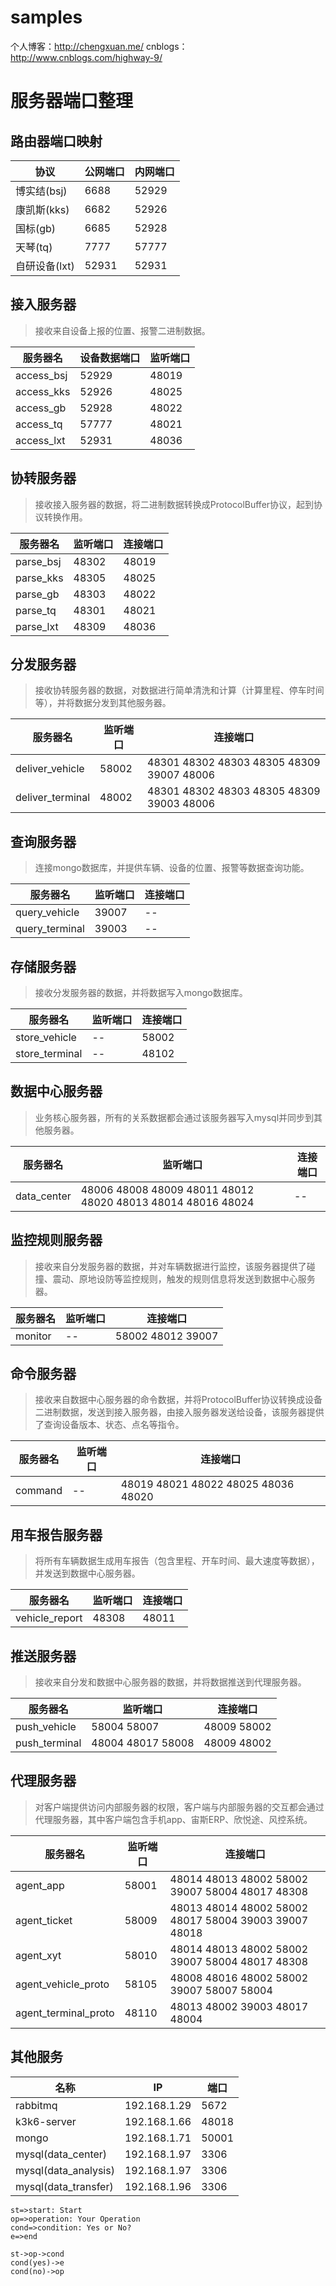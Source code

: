 samples
===================

个人博客：http://chengxuan.me/
cnblogs：http://www.cnblogs.com/highway-9/


服务器端口整理
===============================================

## 路由器端口映射

| 协议          | 公网端口 | 内网端口 |
| -------       | -----    | ------   |
| 博实结(bsj)   | 6688     | 52929    |
| 康凯斯(kks)   | 6682     | 52926    |
| 国标(gb)      | 6685     | 52928    |
| 天琴(tq)      | 7777     | 57777    |
| 自研设备(lxt) | 52931    | 52931    |

## 接入服务器
>接收来自设备上报的位置、报警二进制数据。

| 服务器名   | 设备数据端口 | 监听端口 |
| -------    | -----        | ------   |
| access_bsj | 52929        | 48019    |
| access_kks | 52926        | 48025    |
| access_gb  | 52928        | 48022    |
| access_tq  | 57777        | 48021    |
| access_lxt | 52931        | 48036    |


## 协转服务器
>接收接入服务器的数据，将二进制数据转换成ProtocolBuffer协议，起到协议转换作用。

| 服务器名  | 监听端口 | 连接端口 |
| -------   | -----    | ------   |
| parse_bsj | 48302    | 48019    |
| parse_kks | 48305    | 48025    |
| parse_gb  | 48303    | 48022    |
| parse_tq  | 48301    | 48021    |
| parse_lxt | 48309    | 48036    |

## 分发服务器
>接收协转服务器的数据，对数据进行简单清洗和计算（计算里程、停车时间等），并将数据分发到其他服务器。

| 服务器名         | 监听端口 | 连接端口                                  |
| -------          | -----    | ------                                    |
| deliver_vehicle  | 58002    | 48301 48302 48303 48305 48309 39007 48006 |
| deliver_terminal | 48002    | 48301 48302 48303 48305 48309 39003 48006 |


## 查询服务器
>连接mongo数据库，并提供车辆、设备的位置、报警等数据查询功能。

| 服务器名       | 监听端口 | 连接端口 |
| -------        | -----    | ------   |
| query_vehicle  | 39007    | --       |
| query_terminal | 39003    | --       |

## 存储服务器
>接收分发服务器的数据，并将数据写入mongo数据库。

| 服务器名       | 监听端口 | 连接端口 |
| -------        | -----    | ------   |
| store_vehicle  | --       | 58002    |
| store_terminal | --       | 48102    |

## 数据中心服务器
>业务核心服务器，所有的关系数据都会通过该服务器写入mysql并同步到其他服务器。

| 服务器名    | 监听端口                                                    | 连接端口 |
| -------     | -----                                                       | ------   |
| data_center | 48006 48008 48009 48011 48012 48020 48013 48014 48016 48024 | --       |

## 监控规则服务器
>接收来自分发服务器的数据，并对车辆数据进行监控，该服务器提供了碰撞、震动、原地设防等监控规则，触发的规则信息将发送到数据中心服务器。

| 服务器名 | 监听端口 | 连接端口          |
| -------  | -----    | ------            |
| monitor  | --       | 58002 48012 39007 |

## 命令服务器
>接收来自数据中心服务器的命令数据，并将ProtocolBuffer协议转换成设备二进制数据，发送到接入服务器，由接入服务器发送给设备，该服务器提供了查询设备版本、状态、点名等指令。

| 服务器名 | 监听端口 | 连接端口                            |
| -------  | -----    | ------                              |
| command  | --       | 48019 48021 48022 48025 48036 48020 |

## 用车报告服务器
>将所有车辆数据生成用车报告（包含里程、开车时间、最大速度等数据），并发送到数据中心服务器。

| 服务器名       | 监听端口 | 连接端口 |
| -------        | -----    | ------   |
| vehicle_report | 48308    | 48011    |

## 推送服务器
>接收来自分发和数据中心服务器的数据，并将数据推送到代理服务器。

| 服务器名      | 监听端口          | 连接端口    |
| -------       | -----             | ------      |
| push_vehicle  | 58004 58007       | 48009 58002 |
| push_terminal | 48004 48017 58008 | 48009 48002 |

## 代理服务器
>对客户端提供访问内部服务器的权限，客户端与内部服务器的交互都会通过代理服务器，其中客户端包含手机app、宙斯ERP、欣悦途、风控系统。

| 服务器名             | 监听端口 | 连接端口                                              |
| -------              | -----    | ------                                                |
| agent_app            | 58001    | 48014 48013 48002 58002 39007 58004 48017 48308       |
| agent_ticket         | 58009    | 48013 48014 48002 58002 48017 58004 39003 39007 48018 |
| agent_xyt            | 58010    | 48014 48013 48002 58002 39007 58004 48017 48308       |
| agent_vehicle_proto  | 58105    | 48008 48016 48002 58002 39007 58007 58004             |
| agent_terminal_proto | 48110    | 48013 48002 39003 48017 48004                         |

## 其他服务

| 名称                 | IP           | 端口   |
| -------              | -----        | ------ |
| rabbitmq             | 192.168.1.29 | 5672   |
| k3k6-server          | 192.168.1.66 | 48018  |
| mongo                | 192.168.1.71 | 50001  |
| mysql(data_center)   | 192.168.1.97 | 3306   |
| mysql(data_analysis) | 192.168.1.97 | 3306   |
| mysql(data_transfer) | 192.168.1.96 | 3306   |



```flow
st=>start: Start
op=>operation: Your Operation
cond=>condition: Yes or No?
e=>end

st->op->cond
cond(yes)->e
cond(no)->op
```


